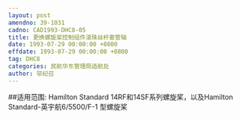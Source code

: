 ```yaml
---
layout: post
amendno: 39-1031
cadno: CAD1993-DHC8-05
title: 更换螺旋桨控制组件滚珠丝杆套管轴
date: 1993-07-29 00:00:00 +0800
effdate: 1993-07-29 00:00:00 +0800
tag: DHC8
categories: 民航华东管理局适航处
author: 邬纪召
---
```


##适用范围:
Hamilton Standard 14RF和14SF系列螺旋桨，以及Hamilton Standard-英宇航6/5500/F-1 型螺旋桨

